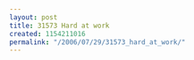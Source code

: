 ```yaml
---
layout: post
title: 31573 Hard at work
created: 1154211016
permalink: "/2006/07/29/31573_hard_at_work/"
---
```


